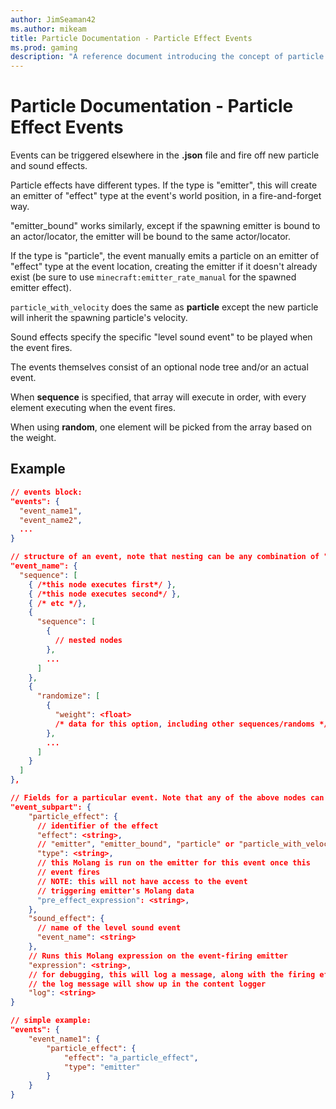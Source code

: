 ```yaml
---
author: JimSeaman42
ms.author: mikeam
title: Particle Documentation - Particle Effect Events
ms.prod: gaming
description: "A reference document introducing the concept of particle effect events to creators"
---
```


# Particle Documentation - Particle Effect Events

Events can be triggered elsewhere in the **.json** file and fire off new particle and sound effects.

Particle effects have different types. If the type is "emitter", this will create an emitter of "effect" type at the event's world position, in a fire-and-forget way.

"emitter_bound" works similarly, except if the spawning emitter is bound to an actor/locator, the emitter will be bound to the same actor/locator.

If the type is "particle", the event manually emits a particle on an emitter of "effect" type at the event location, creating the emitter if it doesn't already exist (be sure to use `minecraft:emitter_rate_manual` for the spawned emitter effect).

`particle_with_velocity` does the same as **particle** except the new particle will inherit the spawning particle's velocity.

Sound effects specify the specific "level sound event" to be played when the event fires.

The events themselves consist of an optional node tree and/or an actual event.

When **sequence** is specified, that array will execute in order, with every element executing when the event fires.

When using **random**, one element will be picked from the array based on the weight.

## Example

```json
// events block:
"events": {
  "event_name1",
  "event_name2",
  ...
}

// structure of an event, note that nesting can be any combination of "sequence", or "randomize"
"event_name": {
  "sequence": [
    { /*this node executes first*/ },
    { /*this node executes second*/ },
    { /* etc */},
    {
      "sequence": [
        {
          // nested nodes
        },
        ...
      ]
    },
    {
      "randomize": [
        {
          "weight": <float>
          /* data for this option, including other sequences/randoms */
        },
        ...
      ]
    }
  ]
},

// Fields for a particular event. Note that any of the above nodes can have events inserted into their blocks.
"event_subpart": {
    "particle_effect": {
      // identifier of the effect
      "effect": <string>,
      // "emitter", "emitter_bound", "particle" or "particle_with_velocity"
      "type": <string>,
      // this Molang is run on the emitter for this event once this
      // event fires
      // NOTE: this will not have access to the event
      // triggering emitter's Molang data
      "pre_effect_expression": <string>,
    },
    "sound_effect": {
      // name of the level sound event
      "event_name": <string>
    },
    // Runs this Molang expression on the event-firing emitter
    "expression": <string>,
    // for debugging, this will log a message, along with the firing effect's name and event position
    // the log message will show up in the content logger
    "log": <string>
}

// simple example:
"events": {
    "event_name1": {
        "particle_effect": {
            "effect": "a_particle_effect",
            "type": "emitter"
        }
    }
}

```
